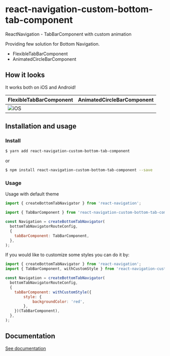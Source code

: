 # react-navigation-custom-bottom-tab-component
ReactNavigation - TabBarComponent with custom animation

Providing few solution for Bottom Navigation.

* FlexibleTabBarComponent
* AnimatedCircleBarComponent

## How it looks

It works both on iOS and Android!

|FlexibleTabBarComponent|AnimatedCircleBarComponent|
|---------|--------------|
|![iOS](https://thumbs.gfycat.com/AdorableCelebratedLemur.webp=100x200)||



## Installation and usage

### Install

```bash
$ yarn add react-navigation-custom-bottom-tab-component
```

or 

```bash
$ npm install react-navigation-custom-bottom-tab-component --save
```

### Usage

Usage with default theme

```js
import { createBottomTabNavigator } from 'react-navigation';

import { TabBarComponent } from 'react-navigation-custom-bottom-tab-component/FlexibleTabBarComponent';

const Navigation = createBottomTabNavigator(
  bottomTabNavigatorRouteConfig,
  {
    tabBarComponent: TabBarComponent,
  },
);
```

If you would like to customize some styles you can do it by:

```js
import { createBottomTabNavigator } from 'react-navigation';
import { TabBarComponent, withCustomStyle } from 'react-navigation-custom-bottom-tab-component/FlexibleTabBarComponent';

const Navigation = createBottomTabNavigator(
  bottomTabNavigatorRouteConfig,
  {
    tabBarComponent: withCustomStyle({
        style: {
            backgroundColor: 'red',
        },
    })(TabBarComponent),
  },
);
```

## Documentation

[See documentation](https://alimek.github.io/react-navigation-custom-bottom-tab-component/)
